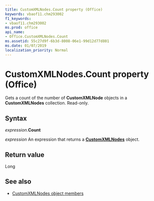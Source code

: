 ```yaml
---
title: CustomXMLNodes.Count property (Office)
keywords: vbaof11.chm293002
f1_keywords:
- vbaof11.chm293002
ms.prod: office
api_name:
- Office.CustomXMLNodes.Count
ms.assetid: 55c27d9f-6b3d-8008-06e1-99d12d77d801
ms.date: 01/07/2019
localization_priority: Normal
---
```



# CustomXMLNodes.Count property (Office)

Gets a count of the number of **CustomXMLNode** objects in a **CustomXMLNodes** collection. Read-only.


## Syntax

_expression_.**Count**

_expression_ An expression that returns a **[CustomXMLNodes](Office.CustomXMLNodes.md)** object.


## Return value

Long


## See also

- [CustomXMLNodes object members](overview/library-reference/customxmlnodes-members-office.md)
